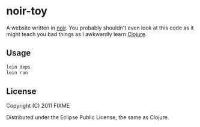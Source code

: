 # noir-toy

A website written in [noir](http://www.webnoir.org/). You probably shouldn't even look at this code as it might teach you bad things as I awkwardly learn
[Clojure](http://clojure.org/).

## Usage

```bash
lein deps
lein run
```

## License

Copyright (C) 2011 FIXME

Distributed under the Eclipse Public License, the same as Clojure.

